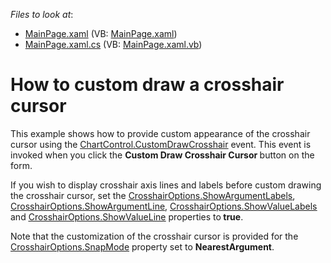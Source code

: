 <!-- default file list -->
*Files to look at*:

* [MainPage.xaml](./CS/CrosshairCursorCustomDraw/MainPage.xaml) (VB: [MainPage.xaml](./VB/CrosshairCursorCustomDraw/MainPage.xaml))
* [MainPage.xaml.cs](./CS/CrosshairCursorCustomDraw/MainPage.xaml.cs) (VB: [MainPage.xaml.vb](./VB/CrosshairCursorCustomDraw/MainPage.xaml.vb))
<!-- default file list end -->
# How to custom draw a crosshair cursor


<p>This example shows how to provide custom appearance of the crosshair cursor using the <a href="http://help.devexpress.com/#Silverlight/DevExpressXpfChartsChartControl_CustomDrawCrosshairtopic"><u>ChartControl.CustomDrawCrosshair</u></a> event. This event is invoked when you click the <strong>Custom Draw Crosshair Cursor </strong>button on the form. </p><p>If you wish to display crosshair axis  lines and labels before custom drawing the crosshair cursor, set the <a href="http://help.devexpress.com/#Silverlight/DevExpressXpfChartsCrosshairOptions_ShowArgumentLabelstopic"><u>CrosshairOptions.ShowArgumentLabels</u></a>, <a href="http://help.devexpress.com/#Silverlight/DevExpressXpfChartsCrosshairOptions_ShowArgumentLinetopic"><u>CrosshairOptions.ShowArgumentLine</u></a>, <a href="http://help.devexpress.com/#Silverlight/DevExpressXpfChartsCrosshairOptions_ShowValueLabelstopic"><u>CrosshairOptions.ShowValueLabels</u></a> and <a href="http://help.devexpress.com/#Silverlight/DevExpressXpfChartsCrosshairOptions_ShowValueLinetopic"><u>CrosshairOptions.ShowValueLine</u></a> properties to<strong> true</strong>. </p><p>Note that the customization of the crosshair cursor is provided for the <a href="http://help.devexpress.com/#Silverlight/DevExpressXpfChartsCrosshairOptions_SnapModetopic"><u>CrosshairOptions.SnapMode</u></a> property set to <strong>NearestArgument</strong>.</p><p><br />
</p>

<br/>


